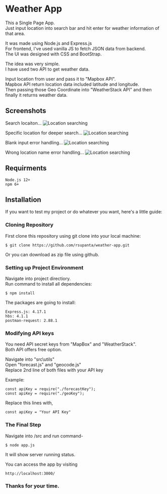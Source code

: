# Weather App

This a Single Page App.<br/>
Just input location into search bar and hit enter for weather information of that area.<br/>

It was made using Node.js and Express.js<br/>
For frontend, I've used vanilla JS to fetch JSON data from backend.<br/>
The UI was designed with CSS and BootStrap.<br/>

The idea was very simple.<br/>
I have used two API to get weather data.<br/>

Input location from user and pass it to "Mapbox API".<br/>
Mapbox API return location data included latitude and longitude.<br/>
Then passing those Geo Coordinate into "WeatherStack API" and then finally it returns weather data.

## Screenshots

Search locaiton...
<img src="img/forecast1.png" alt="Location searching">

Specific location for deeper search...
<img src="img/forecast1.png" alt="Location searching">

Blank input error handling...
<img src="img/forecast1.png" alt="Location searching">

Wrong location name error handling...
<img src="img/forecast1.png" alt="Location searching">

## Requirments

```
Node.js 12+
npm 6+
```

## Installation

If you want to test my project or do whatever you want, here's a little guide:

### Cloning Repository

First clone this repository using git clone into your local machine:

```
$ git clone https://github.com/rsupanta/weather-app.git
```

Or you can download as zip file using github.

### Setting up Project Environment

Navigate into project directiory.<br/>
Run command to install all dependencies:

```
$ npm install
```

The packages are going to install:

```
Express.js: 4.17.1
hbs: 4.1.1
postman-request: 2.88.1
```

### Modifying API keys

You need API secret keys from "MapBox" and "WeatherStack".<br/>
Both API offers free option.<br/>

Navigate into "src\utils"<br/>
Open "forecast.js" and "geocode.js"<br/>
Replace 2nd line of both files with your API key<br/>

Example:

```
const apiKey = require("./forecastKey");
const apiKey = require("./geoKey");
```

Replace this lines with,

```
const apiKey = "Your API Key"
```

### The Final Step

Navigate into /src and run command-<br/>

```
$ node app.js
```

It will show server running status.<br/>

You can access the app by visiting

```
http://localhost:3000/
```

### Thanks for your time.

